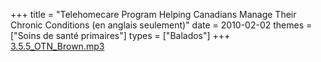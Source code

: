 +++
title = "Telehomecare Program Helping Canadians Manage Their Chronic Conditions (en anglais seulement)"
date = 2010-02-02
themes = ["Soins de santé primaires"]
types = ["Balados"]
+++
[3.5.5_OTN_Brown.mp3](/files/3.5.5_OTN_Brown.mp3)
